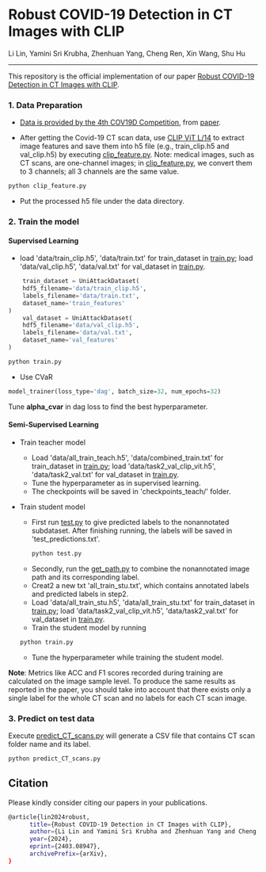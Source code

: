 # Robust COVID-19 Detection in CT Images with CLIP

Li Lin, Yamini Sri Krubha, Zhenhuan Yang, Cheng Ren, Xin Wang, Shu Hu
_________________

This repository is the official implementation of our paper [Robust COVID-19 Detection in CT Images with CLIP](https://arxiv.org/abs/2403.08947).

### 1. Data Preparation
* [Data is provided by the 4th COV19D Competition](https://mlearn.lincoln.ac.uk/ai-mia-cov19d-competition/), from [paper](https://arxiv.org/pdf/2403.02192v2.pdf). 

* After getting the Covid-19 CT scan data, use [CLIP ViT L/14](https://github.com/openai/CLIP) to extract image features and save them into h5 file (e.g., train_clip.h5 and val_clip.h5) by executing [clip_feature.py](./clip_feature.py).
Note: medical images, such as CT scans, are one-channel images; in [clip_feature.py](./clip_feature.py), we convert them to 3 channels; all 3 channels are the same value.
```python
python clip_feature.py
```

* Put the processed h5 file under the data directory.

### 2. Train the model 
#### Supervised Learning
* load 'data/train_clip.h5', 'data/train.txt' for train_dataset in [train.py](./train.py); load 'data/val_clip.h5', 'data/val.txt' for val_dataset in [train.py](./train.py).

```python
    train_dataset = UniAttackDataset(
    hdf5_filename='data/train_clip.h5',
    labels_filename='data/train.txt',
    dataset_name='train_features'
)
    val_dataset = UniAttackDataset(
    hdf5_filename='data/val_clip.h5',
    labels_filename='data/val.txt',
    dataset_name='val_features'
)
```

```python
python train.py
```

* Use CVaR

```python
model_trainer(loss_type='dag', batch_size=32, num_epochs=32)
```
Tune **alpha_cvar** in dag loss to find the best hyperparameter. 

#### Semi-Supervised Learning
* Train teacher model
  * Load 'data/all_train_teach.h5', 'data/combined_train.txt' for train_dataset in [train.py](./train.py); load 'data/task2_val_clip_vit.h5', 'data/task2_val.txt' for val_dataset in [train.py](./train.py).
  * Tune the hyperparameter as in supervised learning.
  * The checkpoints will be saved in 'checkpoints_teach/' folder.

* Train student model
  * First run [test.py](./test.py) to give predicted labels to the nonannotated subdataset. After finishing running, the labels will be saved in 'test_predictions.txt'.
    ```python
    python test.py
    ```
  * Secondly, run the [get_path.py](./get_path.py) to combine the nonannotated image path and its corresponding label.
  * Creat2 a new txt 'all_train_stu.txt', which contains annotated labels and predicted labels in step2.
  * Load 'data/all_train_stu.h5', 'data/all_train_stu.txt' for train_dataset in [train.py](./train.py); load 'data/task2_val_clip_vit.h5', 'data/task2_val.txt' for val_dataset in [train.py](./train.py).
  * Train the student model by running

  ```python
  python train.py
  ```
  *  Tune the hyperparameter while training the student model.

**Note**: Metrics like ACC and F1 scores recorded during training are calculated on the image sample level. To produce the same results as reported in the paper, you should take into account that there exists only a single label for the whole CT scan and no labels for each CT scan image.
    
### 3. Predict on test data
Execute [predict_CT_scans.py](./predict_CT_scans.py) will generate a CSV file that contains CT scan folder name and its label.
```python
python predict_CT_scans.py
```
## Citation
Please kindly consider citing our papers in your publications. 
```bash
@article{lin2024robust,
      title={Robust COVID-19 Detection in CT Images with CLIP}, 
      author={Li Lin and Yamini Sri Krubha and Zhenhuan Yang and Cheng Ren and Xin Wang and Shu Hu},
      year={2024},
      eprint={2403.08947},
      archivePrefix={arXiv},
}
```
  

